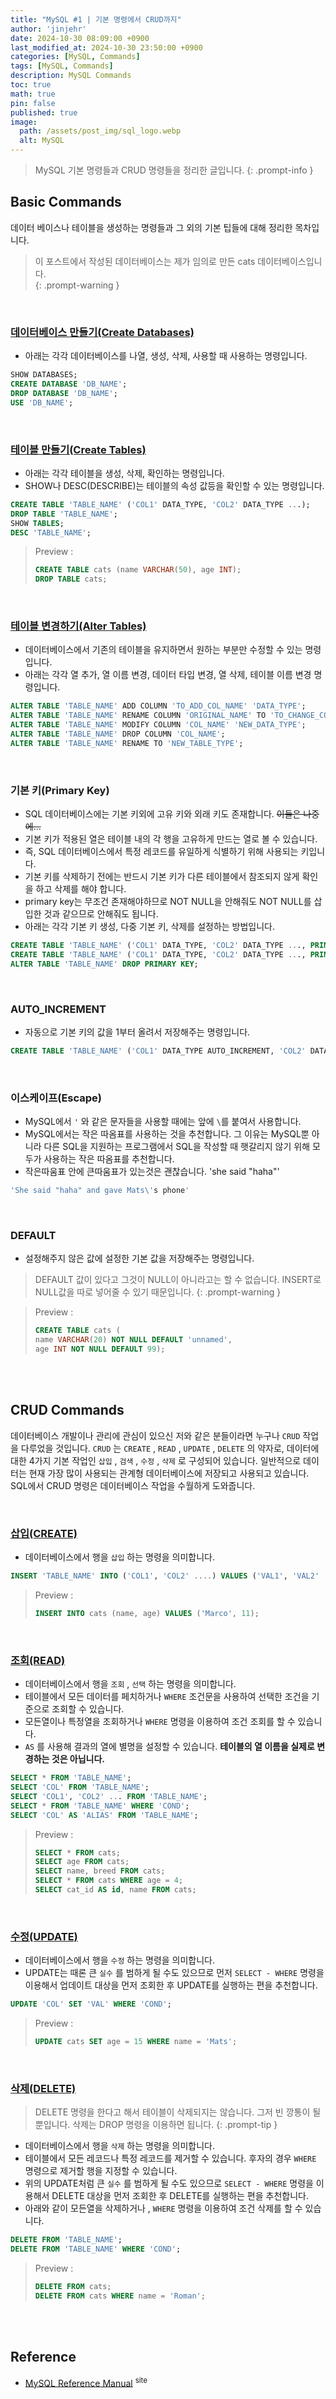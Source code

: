 ```yaml
---
title: "MySQL #1 | 기본 명령에서 CRUD까지"
author: 'jinjehr'
date: 2024-10-30 08:09:00 +0900
last_modified_at: 2024-10-30 23:50:00 +0900
categories: [MySQL, Commands]
tags: [MySQL, Commands]
description: MySQL Commands
toc: true 
math: true
pin: false
published: true
image:
  path: /assets/post_img/sql_logo.webp
  alt: MySQL
---
```


> MySQL 기본 명령들과 CRUD 명령들을 정리한 글입니다. 
{: .prompt-info }

## Basic Commands
데이터 베이스나 테이블을 생성하는 명령들과 그 외의 기본 팁들에 대해 정리한 목차입니다.


> 이 포스트에서 작성된 데이터베이스는 제가 임의로 만든 cats 데이터베이스입니다.  
{: .prompt-warning }

<br>

### <u>데이터베이스 만들기(Create Databases)</u>
- 아래는 각각 데이터베이스를 나열, 생성, 삭제, 사용할 때 사용하는 명령입니다.

```sql
SHOW DATABASES;
CREATE DATABASE 'DB_NAME';
DROP DATABASE 'DB_NAME';
USE 'DB_NAME';
```

<br>

### <u>테이블 만들기(Create Tables)</u>

- 아래는 각각 테이블을 생성, 삭제, 확인하는 명령입니다.
- SHOW나 DESC(DESCRIBE)는 테이블의 속성 값등을 확인할 수 있는 명령입니다.

```sql
CREATE TABLE 'TABLE_NAME' ('COL1' DATA_TYPE, 'COL2' DATA_TYPE ...);
DROP TABLE 'TABLE_NAME';
SHOW TABLES;
DESC 'TABLE_NAME';
```
> Preview :
> ```sql
> CREATE TABLE cats (name VARCHAR(50), age INT);
> DROP TABLE cats;
> ```

<br>

### <u>테이블 변경하기(Alter Tables)</u>
- 데이터베이스에서 기존의 테이블을 유지하면서 원하는 부분만 수정할 수 있는 명령입니다.
- 아래는 각각 열 추가, 열 이름 변경, 데이터 타입 변경, 열 삭제, 테이블 이름 변경 명령입니다.

```sql
ALTER TABLE 'TABLE_NAME' ADD COLUMN 'TO_ADD_COL_NAME' 'DATA_TYPE';
ALTER TABLE 'TABLE_NAME' RENAME COLUMN 'ORIGINAL_NAME' TO 'TO_CHANGE_COL_NAME';
ALTER TABLE 'TABLE_NAME' MODIFY COLUMN 'COL_NAME' 'NEW_DATA_TYPE';
ALTER TABLE 'TABLE_NAME' DROP COLUMN 'COL_NAME';
ALTER TABLE 'TABLE_NAME' RENAME TO 'NEW_TABLE_TYPE';
```

<br>

### 기본 키(Primary Key)
- SQL 데이터베이스에는 기본 키외에 고유 키와 외래 키도 존재합니다. ~~이들은 나중에...~~
- 기본 키가 적용된 열은 테이블 내의 각 행을 고유하게 만드는 열로 볼 수 있습니다.
- 즉, SQL 데이터베이스에서 특정 레코드를 유일하게 식별하기 위해 사용되는 키입니다.
- 기본 키를 삭제하기 전에는 반드시 기본 키가 다른 테이블에서 참조되지 않게 확인을 하고 삭제를 해야 합니다.
- primary key는 무조건 존재해야하므로 NOT NULL을 안해줘도 NOT NULL를 삽입한 것과 같으므로 안해줘도 됩니다.
- 아래는 각각 기본 키 생성, 다중 기본 키, 삭제를 설정하는 방법입니다.

```sql
CREATE TABLE 'TABLE_NAME' ('COL1' DATA_TYPE, 'COL2' DATA_TYPE ..., PRIMARY KEY('COL1'));
CREATE TABLE 'TABLE_NAME' ('COL1' DATA_TYPE, 'COL2' DATA_TYPE ..., PRIMARY KEY('COL1', 'COL2'));
ALTER TABLE 'TABLE_NAME' DROP PRIMARY KEY;
```

<br>

### AUTO_INCREMENT
- 자동으로 기본 키의 값을 1부터 올려서 저장해주는 명령입니다.

```sql
CREATE TABLE 'TABLE_NAME' ('COL1' DATA_TYPE AUTO_INCREMENT, 'COL2' DATA_TYPE ..., PRIMARY KEY('COL1'));
```

<br>

### 이스케이프(Escape)
- MySQL에서 `'` 와 같은 문자들을 사용할 때에는 앞에 `\`를 붙여서 사용합니다.
- MySQL에서는 작은 따옴표를 사용하는 것을 추천합니다. 그 이유는 MySQL뿐 아니라 다른 SQL을 지원하는 프로그램에서 SQL을 작성할 때 햇갈리지 않기 위해 모두가 사용하는 작은 따옴표를 추천합니다.
- 작은따움표 안에 큰따움표가 있는것은 괜찮습니다. 'she said "haha"'

```sql
'She said "haha" and gave Mats\'s phone'
```

<br>

### DEFAULT
- 설정해주지 않은 값에 설정한 기본 값을 저장해주는 명령입니다. 

> DEFAULT 값이 있다고 그것이 NULL이 아니라고는 할 수 없습니다. INSERT로 NULL값을 따로 넣어줄 수 있기 때문입니다. {: .prompt-warning }

> Preview :
> ```sql
>CREATE TABLE cats (
>name VARCHAR(20) NOT NULL DEFAULT 'unnamed',
>age INT NOT NULL DEFAULT 99);
> ```

<br>
<br>

## CRUD Commands
데이터베이스 개발이나 관리에 관심이 있으신 저와 같은 분들이라면 누구나 `CRUD` 작업을 다루었을 것입니다. `CRUD` 는 `CREATE` , `READ` , `UPDATE` , `DELETE` 의 약자로, 데이터에 대한 4가지 기본 작업인 `삽입` , `검색` , `수정` , `삭제` 로 구성되어 있습니다. 일반적으로 데이터는 현재 가장 많이 사용되는 관계형 데이터베이스에 저장되고 사용되고 있습니다. SQL에서 CRUD 명령은 데이터베이스 작업을 수월하게 도와줍니다. 

<br>

### <u>삽입(CREATE)</u>
- 데이터베이스에서 행을 `삽입` 하는 명령을 의미합니다.

```sql
INSERT 'TABLE_NAME' INTO ('COL1', 'COL2' ....) VALUES ('VAL1', 'VAL2' ....);
```

> Preview :
> ```sql
> INSERT INTO cats (name, age) VALUES ('Marco', 11);
> ```

<br>

### <u>조회(READ)</u>
- 데이터베이스에서 행을 `조회` , `선택` 하는 명령을 의미합니다.
- 테이블에서 모든 데이터를 페치하거나 `WHERE` 조건문을 사용하여 선택한 조건을 기준으로 조회할 수 있습니다.
- 모든열이나 특정열을 조회하거나 `WHERE` 명령을 이용하여 조건 조회를 할 수 있습니다.
- `AS` 를 사용해 결과의 열에 별명을 설정할 수 있습니다. **테이블의 열 이름을 실제로 변경하는 것은 아닙니다.**

```sql
SELECT * FROM 'TABLE_NAME'; 
SELECT 'COL' FROM 'TABLE_NAME'; 
SELECT 'COL1', 'COL2' ... FROM 'TABLE_NAME';
SELECT * FROM 'TABLE_NAME' WHERE 'COND';  
SELECT 'COL' AS 'ALIAS' FROM 'TABLE_NAME'; 
```

> Preview : 
> ```sql
> SELECT * FROM cats;
> SELECT age FROM cats; 
> SELECT name, breed FROM cats; 
> SELECT * FROM cats WHERE age = 4;
> SELECT cat_id AS id, name FROM cats; 
> ```

<br>

### <u>수정(UPDATE)</u>
- 데이터베이스에서 행을 `수정` 하는 명령을 의미합니다.
- UPDATE는 때론 큰 `실수` 를 범하게 될 수도 있으므로 먼저 `SELECT - WHERE` 명령을 이용해서 업데이트 대상을 먼저 조회한 후 UPDATE를 실행하는 편을 추천합니다.

```sql
UPDATE 'COL' SET 'VAL' WHERE 'COND';
```

> Preview : 
> ```sql
> UPDATE cats SET age = 15 WHERE name = 'Mats';
> ```

<br>

### <u>삭제(DELETE)</u>
> DELETE 명령을 한다고 해서 테이블이 삭제되지는 않습니다. 그저 빈 깡통이 될 뿐입니다. 삭제는 DROP 명령을 이용하면 됩니다. 
{: .prompt-tip }

- 데이터베이스에서 행을 `삭제` 하는 명령을 의미합니다.
- 테이블에서 모든 레코드나 특정 레코드를 제거할 수 있습니다. 후자의 경우 `WHERE` 명령으로 제거할 행을 지정할 수 있습니다.
- 위의 UPDATE처럼 큰 `실수` 를 범하게 될 수도 있으므로 `SELECT - WHERE` 명령을 이용해서 DELETE 대상을 먼저 조회한 후 DELETE를 실행하는 편을 추천합니다.
- 아래와 같이 모든열을 삭제하거나 , `WHERE` 명령을 이용하여 조건 삭제를 할 수 있습니다.

```sql
DELETE FROM 'TABLE_NAME'; 
DELETE FROM 'TABLE_NAME' WHERE 'COND'; 
```

> Preview : 
> ```sql
> DELETE FROM cats; 
> DELETE FROM cats WHERE name = 'Roman';
> ```

<br>
<br>

## Reference
- [MySQL Reference Manual](https://dev.mysql.com/doc/refman/8.4/en/) <sup>site</sup>